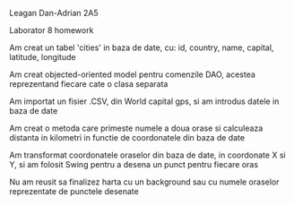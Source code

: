 Leagan Dan-Adrian 2A5

Laborator 8 homework

Am creat un tabel 'cities' in baza de date, cu: id, country, name, capital, latitude, longitude

Am creat objected-oriented model pentru comenzile DAO, acestea reprezentand fiecare cate o clasa separata

Am importat un fisier .CSV, din World capital gps, si am introdus datele in baza de date

Am creat o metoda care primeste numele a doua orase si calculeaza distanta in kilometri in functie de coordonatele din baza de date

Am transformat coordonatele oraselor din baza de date, in coordonate X si Y, si am folosit Swing pentru a desena un punct pentru fiecare oras

Nu am reusit sa finalizez harta cu un background sau cu numele oraselor reprezentate de punctele desenate
